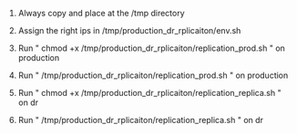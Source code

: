 1. Always copy and place at the /tmp directory

2. Assign the right ips in /tmp/production_dr_rplicaiton/env.sh 

3. Run " chmod +x /tmp/production_dr_rplicaiton/replication_prod.sh " on production

4. Run " /tmp/production_dr_rplicaiton/replication_prod.sh " on production

5. Run " chmod +x /tmp/production_dr_rplicaiton/replication_replica.sh " on dr

6. Run " /tmp/production_dr_rplicaiton/replication_replica.sh " on dr
